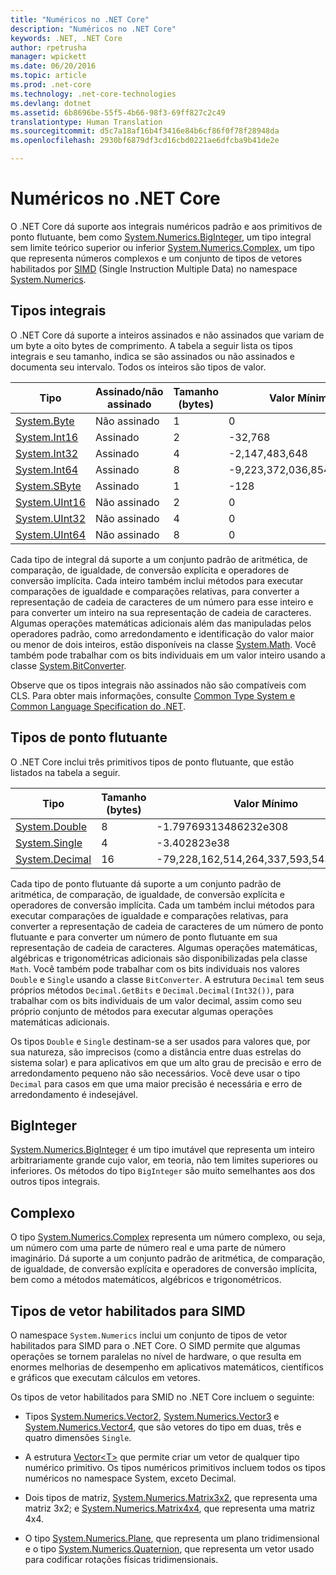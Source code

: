 ```yaml
---
title: "Numéricos no .NET Core"
description: "Numéricos no .NET Core"
keywords: .NET, .NET Core
author: rpetrusha
manager: wpickett
ms.date: 06/20/2016
ms.topic: article
ms.prod: .net-core
ms.technology: .net-core-technologies
ms.devlang: dotnet
ms.assetid: 6b8696be-55f5-4b66-98f3-69ff827c2c49
translationtype: Human Translation
ms.sourcegitcommit: d5c7a18af16b4f3416e84b6cf86f0f78f28948da
ms.openlocfilehash: 2930bf6879df3cd16cbd0221ae6dfcba9b41de2e

---
```


# <a name="numerics-in-net-core"></a>Numéricos no .NET Core

O .NET Core dá suporte aos integrais numéricos padrão e aos primitivos de ponto flutuante, bem como [System.Numerics.BigInteger](https://docs.microsoft.com/dotnet/core/api/System.Numerics.BigInteger), um tipo integral sem limite teórico superior ou inferior [System.Numerics.Complex](https://docs.microsoft.com/dotnet/core/api/System.Numerics.Complex), um tipo que representa números complexos e um conjunto de tipos de vetores habilitados por [SIMD](https://en.wikipedia.org/wiki/SIMD) (Single Instruction Multiple Data) no namespace [System.Numerics](https://docs.microsoft.com/dotnet/core/api/System.Numerics). 

## <a name="integral-types"></a>Tipos integrais

O .NET Core dá suporte a inteiros assinados e não assinados que variam de um byte a oito bytes de comprimento. A tabela a seguir lista os tipos integrais e seu tamanho, indica se são assinados ou não assinados e documenta seu intervalo. Todos os inteiros são tipos de valor. 

Tipo | Assinado/não assinado | Tamanho (bytes) | Valor Mínimo | Valor Máximo
---- | --------------- | ------------ | ------------- | -------------
[System.Byte](https://docs.microsoft.com/dotnet/core/api/System.Byte) | Não assinado | 1 | 0 | 255
[System.Int16](https://docs.microsoft.com/dotnet/core/api/System.Int16) | Assinado | 2 | -32,768 | 32,767
[System.Int32](https://docs.microsoft.com/dotnet/core/api/System.Int32) | Assinado | 4 | -2,147,483,648 | 2,147,483,647
[System.Int64](https://docs.microsoft.com/dotnet/core/api/System.Int64) | Assinado | 8 | -9,223,372,036,854,775,808 | 9,223,372,036,854,775,807
[System.SByte](https://docs.microsoft.com/dotnet/core/api/System.SByte) | Assinado | 1 | -128 | 127
[System.UInt16](https://docs.microsoft.com/dotnet/core/api/System.UInt16) | Não assinado | 2 | 0 | 65,535
[System.UInt32](https://docs.microsoft.com/dotnet/core/api/System.UInt32) | Não assinado | 4 | 0 | 4,294,967,295
[System.UInt64](https://docs.microsoft.com/dotnet/core/api/System.UInt64) | Não assinado | 8 | 0 | 18,446,744,073,709,551,615

Cada tipo de integral dá suporte a um conjunto padrão de aritmética, de comparação, de igualdade, de conversão explícita e operadores de conversão implícita. Cada inteiro também inclui métodos para executar comparações de igualdade e comparações relativas, para converter a representação de cadeia de caracteres de um número para esse inteiro e para converter um inteiro na sua representação de cadeia de caracteres. Algumas operações matemáticas adicionais além das manipuladas pelos operadores padrão, como arredondamento e identificação do valor maior ou menor de dois inteiros, estão disponíveis na classe [System.Math](https://docs.microsoft.com/dotnet/core/api/System.Math). Você também pode trabalhar com os bits individuais em um valor inteiro usando a classe [System.BitConverter](https://docs.microsoft.com/dotnet/core/api/System.BitConverter). 
     
Observe que os tipos integrais não assinados não são compatíveis com CLS. Para obter mais informações, consulte [Common Type System e Common Language Specification do .NET](common-type-system.md).

## <a name="floating-point-types"></a>Tipos de ponto flutuante

O .NET Core inclui três primitivos tipos de ponto flutuante, que estão listados na tabela a seguir. 

Tipo | Tamanho (bytes) | Valor Mínimo | Valor Máximo
---- | ------------ | ------------- | -------------
[System.Double](https://docs.microsoft.com/dotnet/core/api/System.Double) | 8 | -1.79769313486232e308 | 1.79769313486232e308
[System.Single](https://docs.microsoft.com/dotnet/core/api/System.Single) | 4 | -3.402823e38 | 3.402823e38
[System.Decimal](https://docs.microsoft.com/dotnet/core/api/System.Decimal) | 16 | -79,228,162,514,264,337,593,543,950,335 | 79,228,162,514,264,337,593,543,950,335
   
Cada tipo de ponto flutuante dá suporte a um conjunto padrão de aritmética, de comparação, de igualdade, de conversão explícita e operadores de conversão implícita. Cada um também inclui métodos para executar comparações de igualdade e comparações relativas, para converter a representação de cadeia de caracteres de um número de ponto flutuante e para converter um número de ponto flutuante em sua representação de cadeia de caracteres. Algumas operações matemáticas, algébricas e trigonométricas adicionais são disponibilizadas pela classe `Math`. Você também pode trabalhar com os bits individuais nos valores `Double` e `Single` usando a classe `BitConverter`. A estrutura `Decimal` tem seus próprios métodos `Decimal.GetBits` e `Decimal.Decimal(Int32())`, para trabalhar com os bits individuais de um valor decimal, assim como seu próprio conjunto de métodos para executar algumas operações matemáticas adicionais. 

Os tipos `Double` e `Single` destinam-se a ser usados para valores que, por sua natureza, são imprecisos (como a distância entre duas estrelas do sistema solar) e para aplicativos em que um alto grau de precisão e erro de arredondamento pequeno não são necessários. Você deve usar o tipo `Decimal` para casos em que uma maior precisão é necessária e erro de arredondamento é indesejável.

## <a name="biginteger"></a>BigInteger

[System.Numerics.BigInteger](https://docs.microsoft.com/dotnet/core/api/System.Numerics.BigInteger) é um tipo imutável que representa um inteiro arbitrariamente grande cujo valor, em teoria, não tem limites superiores ou inferiores. Os métodos do tipo `BigInteger` são muito semelhantes aos dos outros tipos integrais.  

## <a name="complex"></a>Complexo

O tipo [System.Numerics.Complex](https://docs.microsoft.com/dotnet/core/api/System.Numerics.Complex) representa um número complexo, ou seja, um número com uma parte de número real e uma parte de número imaginário. Dá suporte a um conjunto padrão de aritmética, de comparação, de igualdade, de conversão explícita e operadores de conversão implícita, bem como a métodos matemáticos, algébricos e trigonométricos. 

## <a name="simd-enabled-vector-types"></a>Tipos de vetor habilitados para SIMD

O namespace `System.Numerics` inclui um conjunto de tipos de vetor habilitados para SIMD para o .NET Core. O SIMD permite que algumas operações se tornem paralelas no nível de hardware, o que resulta em enormes melhorias de desempenho em aplicativos matemáticos, científicos e gráficos que executam cálculos em vetores. 

Os tipos de vetor habilitados para SMID no .NET Core incluem o seguinte: 

* Tipos [System.Numerics.Vector2](https://docs.microsoft.com/dotnet/core/api/System.Numerics.Vector2), [System.Numerics.Vector3](https://docs.microsoft.com/dotnet/core/api/System.Numerics.Vector3) e [System.Numerics.Vector4](https://docs.microsoft.com/dotnet/core/api/System.Numerics.Vector4), que são vetores do tipo em duas, três e quatro dimensões	`Single`.

* A estrutura [Vector&lt;T&gt;](https://docs.microsoft.com/dotnet/core/api/System.Numerics.Vector-1) que permite criar um vetor de qualquer tipo numérico primitivo. Os tipos numéricos primitivos incluem todos os tipos numéricos no namespace System, exceto Decimal.

* Dois tipos de matriz, [System.Numerics.Matrix3x2](https://docs.microsoft.com/dotnet/core/api/System.Numerics.Matrix3x2), que representa uma matriz 3x2; e [System.Numerics.Matrix4x4](https://docs.microsoft.com/dotnet/core/api/System.Numerics.Matrix4x4), que representa uma matriz 4x4. 

* O tipo [System.Numerics.Plane](https://docs.microsoft.com/dotnet/core/api/System.Numerics.Plane), que representa um plano tridimensional e o tipo [System.Numerics.Quaternion](https://docs.microsoft.com/dotnet/core/api/System.Numerics.Quaternion), que representa um vetor usado para codificar rotações físicas tridimensionais.



<!--HONumber=Nov16_HO3-->



